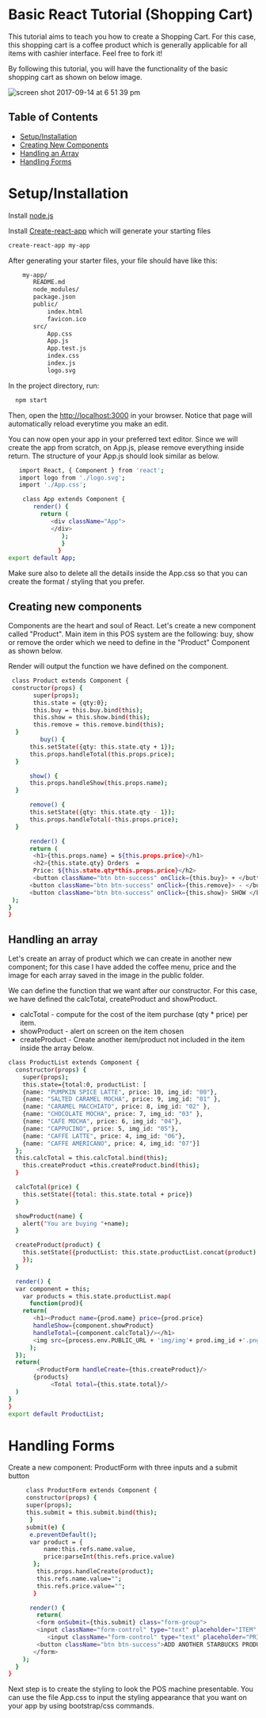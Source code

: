 # Basic React Tutorial (Shopping Cart)


This tutorial aims to teach you how to create a Shopping Cart. For this case, this shopping cart is a coffee product which is generally applicable for all items with cashier interface. Feel free to fork it!

By following this tutorial, you will have the functionality of the basic shopping cart as shown on below image.

![screen shot 2017-09-14 at 6 51 39 pm](https://user-images.githubusercontent.com/26729817/30426231-d6a4eeb8-997d-11e7-88ad-09e29028b81e.png)



## Table of Contents
 - [Setup/Installation](#setup/installation)
 - [Creating New Components](#creating-new-components)
 - [Handling an Array](#handling-an-array)
  - [Handling Forms](#handling-forms)

# Setup/Installation
Install [node.js](https://nodejs.org/en/)

Install [Create-react-app](https://facebook.github.io/react/docs/installation.html) which will generate your starting files

```sh
create-react-app my-app
```


After generating your starter files, your file should have like this:
  ```sh
      my-app/
         README.md
         node_modules/
         package.json
         public/
             index.html
             favicon.ico
         src/
             App.css
             App.js
             App.test.js
             index.css
             index.js
             logo.svg
```

In the project directory, run:
```sh
  npm start
```

Then, open the [http://localhost:3000](http://localhost:3000) in your browser.
Notice that page will automatically reload everytime you make an edit. 

 
You can now open your app in your preferred text editor.
Since we will create the app from scratch, on App.js, please remove everything inside return. 
The structure of your App.js should look similar as below.

```sh
   import React, { Component } from 'react';
   import logo from './logo.svg';
   import './App.css';

    class App extends Component {
       render() {
         return (
            <div className="App">
            </div>
               );
               }
              }
export default App;
```

Make sure also to delete all the details inside the App.css so that you can create the format / styling that you prefer.
  
 ## Creating new components
   Components are the heart and soul of React.
   Let's create a new component called "Product". 
   Main item in this POS system are the following: buy, show or remove the order which we need to define in the "Product" Component as shown below.
   
   Render will output the function we have defined on the component.
   
   ```sh
    class Product extends Component {
    constructor(props) {
          super(props);
          this.state = {qty:0};
          this.buy = this.buy.bind(this);
          this.show = this.show.bind(this);
          this.remove = this.remove.bind(this);
     }
            buy() {
         this.setState({qty: this.state.qty + 1});
         this.props.handleTotal(this.props.price);
     }

         show() {
         this.props.handleShow(this.props.name);
     }

         remove() {
         this.setState({qty: this.state.qty - 1});
         this.props.handleTotal(-this.props.price);
     }

         render() {
         return (
          <h1>{this.props.name} = ${this.props.price}</h1>
          <h2>{this.state.qty} Orders  = 
          Price: ${this.state.qty*this.props.price}</h2>
          <button className="btn btn-success" onClick={this.buy}> + </button>
         <button className="btn btn-success" onClick={this.remove}> - </button>
         <button className="btn btn-success" onClick={this.show}> SHOW </button>
    );
  }
}
```

 ## Handling an array
Let's create an array of product which we can create in another new component; for this case I have added the coffee menu, price and the image for each array saved in the image in the public folder.

We can define the function that we want after our constructor. 
For this case, we have defined the calcTotal, createProduct and showProduct.

- calcTotal - compute for the cost of the item purchase (qty * price) per item.
- showProduct - alert on screen on the item chosen
- createProduct - Create another item/product not included in the item inside the array below.

```sh
class ProductList extends Component {
  constructor(props) {
    super(props);
    this.state={total:0, productList: [
    {name: "PUMPKIN SPICE LATTE", price: 10, img_id: "00"},
    {name: "SALTED CARAMEL MOCHA", price: 9, img_id: "01" },
    {name: "CARAMEL MACCHIATO", price: 8, img_id: "02" },
    {name: "CHOCOLATE MOCHA", price: 7, img_id: "03" },
    {name: "CAFE MOCHA", price: 6, img_id: "04"},
    {name: "CAPPUCINO", price: 5, img_id: "05"},
    {name: "CAFFE LATTE", price: 4, img_id: "06"},
    {name: "CAFFE AMERICANO", price: 4, img_id: "07"}]
  };
  this.calcTotal = this.calcTotal.bind(this);
    this.createProduct =this.createProduct.bind(this);
  }

  calcTotal(price) {
    this.setState({total: this.state.total + price})
  }

  showProduct(name) {
    alert("You are buying "+name);
  }

  createProduct(product) {
    this.setState({productList: this.state.productList.concat(product)
    });
  }

  render() {
  var component = this;
    var products = this.state.productList.map(
      function(prod){
    return(
       <h1><Product name={prod.name} price={prod.price}
       handleShow={component.showProduct}
       handleTotal={component.calcTotal}/></h1>
       <img src={process.env.PUBLIC_URL + 'img/img'+ prod.img_id +'.png'} />
      );
  });
  return(
        <ProductForm handleCreate={this.createProduct}/>
       {products}
            <Total total={this.state.total}/>
  )
}
}
export default ProductList;
```

# Handling Forms
 Create a new component: ProductForm with three inputs and a submit button
```sh
     class ProductForm extends Component {
     constructor(props) {
     super(props);
     this.submit = this.submit.bind(this);
      }
     submit(e) {
      e.preventDefault();
      var product = {
          name:this.refs.name.value,
          price:parseInt(this.refs.price.value)
       };
        this.props.handleCreate(product);
        this.refs.name.value="";
        this.refs.price.value="";
       }

      render() {
        return(
        <form onSubmit={this.submit} class="form-group">
        <input className="form-control" type="text" placeholder="ITEM" ref="name"/>
           <input className="form-control" type="text" placeholder="PRICE" ref="price"/>
        <button className="btn btn-success">ADD ANOTHER STARBUCKS PRODUCT</button>
       </form>
    );
  }
}
```

Next step is to create the styling to look the POS machine presentable. You can use the file App.css to input the styling appearance that you want on your app by using bootstrap/css commands.


